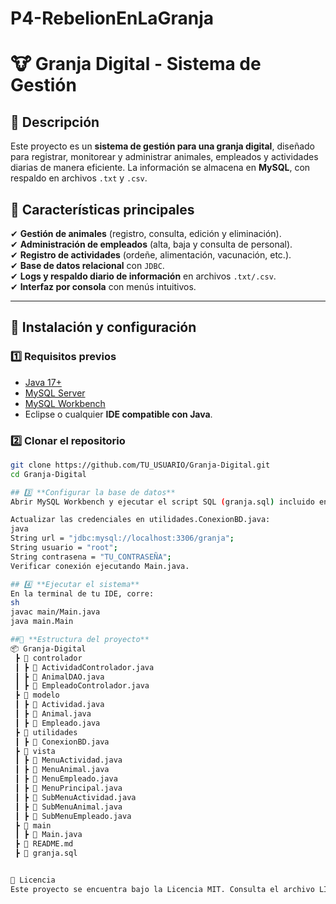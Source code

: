 # P4-RebelionEnLaGranja
# 🐮 Granja Digital - Sistema de Gestión

## 📌 Descripción
Este proyecto es un **sistema de gestión para una granja digital**, diseñado para registrar, monitorear y administrar animales, empleados y actividades diarias de manera eficiente. La información se almacena en **MySQL**, con respaldo en archivos `.txt` y `.csv`.

## 🎯 Características principales
✔ **Gestión de animales** (registro, consulta, edición y eliminación).  
✔ **Administración de empleados** (alta, baja y consulta de personal).  
✔ **Registro de actividades** (ordeñe, alimentación, vacunación, etc.).  
✔ **Base de datos relacional** con `JDBC`.  
✔ **Logs y respaldo diario de información** en archivos `.txt/.csv`.  
✔ **Interfaz por consola** con menús intuitivos.

---
## 🚀 Instalación y configuración

### 1️⃣ **Requisitos previos**
- [Java 17+](https://www.oracle.com/java/technologies/javase-downloads.html)
- [MySQL Server](https://dev.mysql.com/downloads/)
- [MySQL Workbench](https://www.mysql.com/products/workbench/)
- Eclipse o cualquier **IDE compatible con Java**.

### 2️⃣ **Clonar el repositorio**
```sh
git clone https://github.com/TU_USUARIO/Granja-Digital.git
cd Granja-Digital

## 3️⃣ **Configurar la base de datos**
Abrir MySQL Workbench y ejecutar el script SQL (granja.sql) incluido en el proyecto.

Actualizar las credenciales en utilidades.ConexionBD.java:
java
String url = "jdbc:mysql://localhost:3306/granja";
String usuario = "root";
String contrasena = "TU_CONTRASEÑA";
Verificar conexión ejecutando Main.java.

## 4️⃣ **Ejecutar el sistema**
En la terminal de tu IDE, corre:
sh
javac main/Main.java
java main.Main

##📂 **Estructura del proyecto**
📦 Granja-Digital
 ┣ 📂 controlador
 ┃ ┣ 📜 ActividadControlador.java
 ┃ ┣ 📜 AnimalDAO.java
 ┃ ┣ 📜 EmpleadoControlador.java
 ┣ 📂 modelo
 ┃ ┣ 📜 Actividad.java
 ┃ ┣ 📜 Animal.java
 ┃ ┣ 📜 Empleado.java
 ┣ 📂 utilidades
 ┃ ┣ 📜 ConexionBD.java
 ┣ 📂 vista
 ┃ ┣ 📜 MenuActividad.java
 ┃ ┣ 📜 MenuAnimal.java
 ┃ ┣ 📜 MenuEmpleado.java
 ┃ ┣ 📜 MenuPrincipal.java
 ┃ ┣ 📜 SubMenuActividad.java
 ┃ ┣ 📜 SubMenuAnimal.java
 ┃ ┣ 📜 SubMenuEmpleado.java
 ┣ 📂 main
 ┃ ┣ 📜 Main.java
 ┣ 📜 README.md
 ┣ 📜 granja.sql


📜 Licencia
Este proyecto se encuentra bajo la Licencia MIT. Consulta el archivo LICENSE.md para más detalles.
